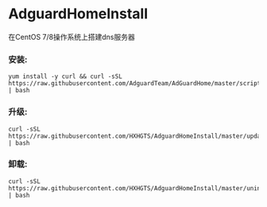 # AdguardHomeInstall

在CentOS 7/8操作系统上搭建dns服务器

### 安装:
```
yum install -y curl && curl -sSL https://raw.githubusercontent.com/AdguardTeam/AdGuardHome/master/scripts/install.sh | bash
```
### 升级:
```
curl -sSL https://raw.githubusercontent.com/HXHGTS/AdguardHomeInstall/master/update.sh | bash
```
### 卸载:
```
curl -sSL https://raw.githubusercontent.com/HXHGTS/AdguardHomeInstall/master/uninstall.sh | bash
```

